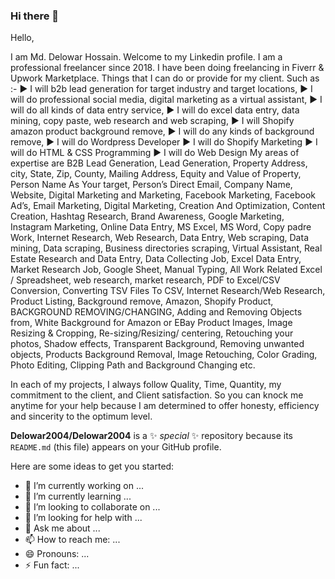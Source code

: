 ### Hi there 👋
Hello,  

I am Md. Delowar Hossain. Welcome to my Linkedin profile. I am a professional freelancer since 2018. I have been doing freelancing in Fiverr & Upwork Marketplace. Things that I can do or provide for my client. Such as :- 
► I will b2b lead generation for target industry and target locations, 
► I will do professional social media, digital marketing as a virtual assistant, 
► I will do all kinds of data entry service, 
► I will do excel data entry, data mining, copy paste, web research and web scraping,
► I will Shopify amazon product background remove,
► I will do any kinds of background remove,
► I will do Wordpress Developer
► I will do Shopify Marketing
► I will do HTML & CSS Programming
► I will do Web Design
My areas of expertise are B2B Lead Generation, Lead Generation, Property Address, city, State, Zip, County, Mailing Address, Equity and Value of Property, Person Name As Your target, Person’s Direct Email, Company Name, Website, Digital Marketing and Marketing, Facebook Marketing, Facebook Ad’s, Email Marketing, Digital Marketing, Creation And Optimization, Content Creation, Hashtag Research, Brand Awareness, Google Marketing, Instagram Marketing, Online Data Entry, MS Excel, MS Word, Copy padre Work, Internet Research, Web Research, Data Entry, Web scraping, Data mining, Data scraping, Business directories scraping, Virtual Assistant, Real Estate Research and Data Entry, Data Collecting Job, Excel Data Entry, Market Research Job, Google Sheet, Manual Typing, All Work Related Excel / Spreadsheet, web research, market research, PDF to Excel/CSV Conversion, Converting TSV Files To CSV, Internet Research/Web Research, Product Listing, Background remove, Amazon, Shopify Product, BACKGROUND REMOVING/CHANGING, Adding and Removing Objects from, White Background for Amazon or EBay Product Images, Image Resizing & Cropping, Re-sizing/Resizing/ centering, Retouching your photos, Shadow effects, Transparent Background, Removing unwanted objects, Products Background Removal, Image Retouching, Color Grading, Photo Editing, Clipping Path and Background Changing etc.

In each of my projects, I always follow Quality, Time, Quantity, my commitment to the client, and Client satisfaction. So you can knock me anytime for your help because I am determined to offer honesty, efficiency and sincerity to the optimum level.


**Delowar2004/Delowar2004** is a ✨ _special_ ✨ repository because its `README.md` (this file) appears on your GitHub profile.

Here are some ideas to get you started:

- 🔭 I’m currently working on ...
- 🌱 I’m currently learning ...
- 👯 I’m looking to collaborate on ...
- 🤔 I’m looking for help with ...
- 💬 Ask me about ...
- 📫 How to reach me: ...
- 😄 Pronouns: ...
- ⚡ Fun fact: ...

